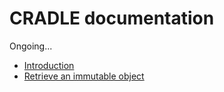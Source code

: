 # CRADLE documentation

Ongoing...

* [Introduction](intro.md)
* [Retrieve an immutable object](iss_object.md)
